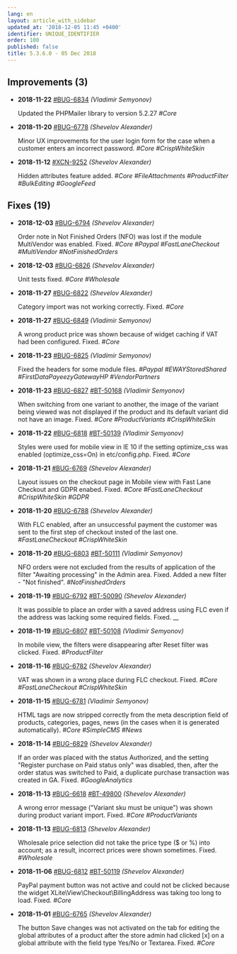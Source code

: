 ```yaml
---
lang: en
layout: article_with_sidebar
updated_at: '2018-12-05 11:45 +0400'
identifier: UNIQUE_IDENTIFIER
order: 100
published: false
title: 5.3.6.0 - 05 Dec 2018
---
```

## Improvements (3)
* **2018-11-22** [#BUG-6834](https://xcn.myjetbrains.com/youtrack/issue/BUG-6834) _(Vladimir Semyonov)_

  Updated the PHPMailer library to version 5.2.27 _#Core_

* **2018-11-20** [#BUG-6778](https://xcn.myjetbrains.com/youtrack/issue/BUG-6778) _(Shevelov Alexander)_

  Minor UX improvements for the user login form for the case when a customer enters an incorrect password. _#Core #CrispWhiteSkin_

* **2018-11-12** [#XCN-9252](https://xcn.myjetbrains.com/youtrack/issue/XCN-9252) _(Shevelov Alexander)_

  Hidden attributes feature added. _#Core #FileAttachments #ProductFilter #BulkEditing #GoogleFeed_


## Fixes (19)
* **2018-12-03** [#BUG-6794](https://xcn.myjetbrains.com/youtrack/issue/BUG-6794) _(Shevelov Alexander)_

  Order note in Not Finished Orders (NFO) was lost if the module MultiVendor was enabled. Fixed. _#Core #Paypal #FastLaneCheckout #MultiVendor #NotFinishedOrders_

* **2018-12-03** [#BUG-6826](https://xcn.myjetbrains.com/youtrack/issue/BUG-6826) _(Shevelov Alexander)_

  Unit tests fixed. _#Core #Wholesale_

* **2018-11-27** [#BUG-6822](https://xcn.myjetbrains.com/youtrack/issue/BUG-6822) _(Shevelov Alexander)_

  Category import was not working correctly. Fixed. _#Core_

* **2018-11-27** [#BUG-6849](https://xcn.myjetbrains.com/youtrack/issue/BUG-6849) _(Vladimir Semyonov)_

  A wrong product price was shown because of widget caching if VAT had been configured. Fixed. _#Core_

* **2018-11-23** [#BUG-6825](https://xcn.myjetbrains.com/youtrack/issue/BUG-6825) _(Vladimir Semyonov)_

  Fixed the headers for some module files. _#Paypal #EWAYStoredShared #FirstDataPayeezyGatewayHP #VendorPartners_

* **2018-11-23** [#BUG-6827](https://xcn.myjetbrains.com/youtrack/issue/BUG-6827) [#BT-50168](https://bt.x-cart.com/view.php?id=50168) _(Vladimir Semyonov)_

  When switching from one variant to another, the image of the variant being viewed was not displayed if the product and its default variant did not have an image. Fixed. _#Core #ProductVariants #CrispWhiteSkin_

* **2018-11-22** [#BUG-6818](https://xcn.myjetbrains.com/youtrack/issue/BUG-6818) [#BT-50139](https://bt.x-cart.com/view.php?id=50139) _(Vladimir Semyonov)_

  Styles were used for mobile view in IE 10 if the setting optimize_css was enabled (optimize_css=On) in etc/config.php. Fixed. _#Core_

* **2018-11-21** [#BUG-6769](https://xcn.myjetbrains.com/youtrack/issue/BUG-6769) _(Shevelov Alexander)_

  Layout issues on the checkout page in Mobile view with Fast Lane Checkout and GDPR enabed. Fixed. _#Core #FastLaneCheckout #CrispWhiteSkin #GDPR_

* **2018-11-20** [#BUG-6788](https://xcn.myjetbrains.com/youtrack/issue/BUG-6788) _(Shevelov Alexander)_

  With FLC enabled, after an unsuccessful payment the customer was sent to the first step of checkout insted of the last one. _#FastLaneCheckout #CrispWhiteSkin_

* **2018-11-20** [#BUG-6803](https://xcn.myjetbrains.com/youtrack/issue/BUG-6803) [#BT-50111](https://bt.x-cart.com/view.php?id=50111) _(Vladimir Semyonov)_

  NFO orders were not excluded from the results of application of the filter "Awaiting processing" in the Admin area. Fixed. Added a new filter - "Not finished". _#NotFinishedOrders_

* **2018-11-19** [#BUG-6792](https://xcn.myjetbrains.com/youtrack/issue/BUG-6792) [#BT-50090](https://bt.x-cart.com/view.php?id=50090) _(Shevelov Alexander)_

  It was possible to place an order with a saved address using FLC even if the address was lacking some required fields. Fixed. __

* **2018-11-19** [#BUG-6807](https://xcn.myjetbrains.com/youtrack/issue/BUG-6807) [#BT-50108](https://bt.x-cart.com/view.php?id=50108) _(Vladimir Semyonov)_

  In mobile view, the filters were disappearing  after Reset filter was clicked. Fixed. _#ProductFilter_

* **2018-11-16** [#BUG-6782](https://xcn.myjetbrains.com/youtrack/issue/BUG-6782) _(Shevelov Alexander)_

  VAT was shown in a wrong place during FLC checkout. Fixed. _#Core #FastLaneCheckout #CrispWhiteSkin_

* **2018-11-15** [#BUG-6781](https://xcn.myjetbrains.com/youtrack/issue/BUG-6781) _(Vladimir Semyonov)_

  HTML tags are now stripped correctly from the meta description field of products, categories, pages, news (in the cases when it is generated automatically). _#Core #SimpleCMS #News_

* **2018-11-14** [#BUG-6829](https://xcn.myjetbrains.com/youtrack/issue/BUG-6829) _(Shevelov Alexander)_

  If an order was placed with the status Authorized, and the setting "Register purchase on Paid status only" was disabled, then, after the order status was switched to Paid, a duplicate purchase transaction was created in GA. Fixed. _#GoogleAnalytics_

* **2018-11-13** [#BUG-6618](https://xcn.myjetbrains.com/youtrack/issue/BUG-6618) [#BT-49800](https://bt.x-cart.com/view.php?id=49800) _(Shevelov Alexander)_

  A wrong error message ("Variant sku must be unique") was shown during product variant import. Fixed. _#Core #ProductVariants_

* **2018-11-13** [#BUG-6813](https://xcn.myjetbrains.com/youtrack/issue/BUG-6813) _(Shevelov Alexander)_

  Wholesale price selection did not take the price type ($ or %) into account; as a result, incorrect prices were shown sometimes. Fixed. _#Wholesale_

* **2018-11-06** [#BUG-6812](https://xcn.myjetbrains.com/youtrack/issue/BUG-6812) [#BT-50119](https://bt.x-cart.com/view.php?id=50119) _(Shevelov Alexander)_

  PayPal payment button was not active and could not be clicked because the widget XLite\View\Checkout\BillingAddress was taking too long to load. Fixed. _#Core_

* **2018-11-01** [#BUG-6765](https://xcn.myjetbrains.com/youtrack/issue/BUG-6765) _(Shevelov Alexander)_

  The button Save changes was not activated on the tab for editing the global attributes of a product after the store admin had clicked [x] on a global attribute with the field type Yes/No or Textarea. Fixed. _#Core_
